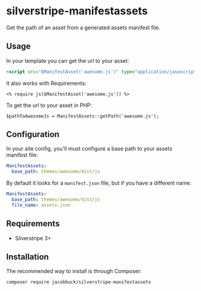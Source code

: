 # silverstripe-manifestassets

Get the path of an asset from a generated assets manifest file.

## Usage

In your template you can get the url to your asset:

```html
<script src="$ManifestAsset('awesome.js')" type="application/javascript"></script>
```

It also works with Requirements:

```
<% require js($ManifestAsset('awesome.js')) %>
```

To get the url to your asset in PHP:

```
$pathToAwesomeJs = ManifestAssets::getPath('awesome.js');
```

## Configuration

In your site config, you'll must configure a base path to your assets manifest file:

```yaml
ManifestAssets:
  base_path: themes/awesome/dist/js
```

By default it looks for a `manifest.json` file, but if you have a different name:

```yaml
ManifestAssets:
  base_path: themes/awesome/dist/js
  file_name: assets.json
```

## Requirements

- Silverstripe 3+

## Installation

The recommended way to install is through Composer:

```
composer require jacobbuck/silverstripe-manifestassets
```
